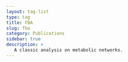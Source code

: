 ```yaml
---
layout: tag-list
type: tag
title: FBA
slug: fba
category: Publications
sidebar: true
description: >
   A classic analysis on metabolic networks.
---
```

